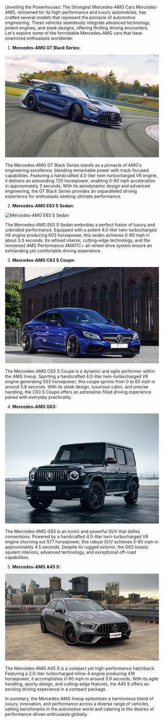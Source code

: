 Unveiling the Powerhouses: The Strongest Mercedes-AMG Cars
Mercedes-AMG, renowned for its high-performance and luxury automobiles, has crafted several models that represent the pinnacle of automotive engineering. These vehicles seamlessly integrate advanced technology, potent engines, and sleek designs, offering thrilling driving encounters. Let's explore some of the formidable Mercedes-AMG cars that have enamored enthusiasts worldwide:

1. **Mercedes-AMG GT Black Series:**

![Mercedes-AMG GT Black Series](Mercedes_images/Mercedes-AMG%20GT%20Black%20Series.jpg)

The Mercedes-AMG GT Black Series stands as a pinnacle of AMG's engineering excellence, blending remarkable power with track-focused capabilities. Featuring a handcrafted 4.0-liter twin-turbocharged V8 engine, it delivers an astounding 720 horsepower, enabling 0-60 mph acceleration in approximately 3 seconds. With its aerodynamic design and advanced engineering, the GT Black Series provides an unparalleled driving experience for enthusiasts seeking ultimate performance.

2. **Mercedes-AMG E63 S Sedan:**

![Mercedes-AMG E63 S Sedan](Mercedes_images/Mercedes-AMG%20E63%20S%20Sedan.jpg)

The Mercedes-AMG E63 S Sedan embodies a perfect fusion of luxury and unbridled performance. Equipped with a potent 4.0-liter twin-turbocharged V8 engine producing 603 horsepower, this sedan achieves 0-60 mph in about 3.3 seconds. Its refined interior, cutting-edge technology, and the renowned AMG Performance 4MATIC+ all-wheel drive system ensure an exhilarating yet comfortable driving experience.

3. **Mercedes-AMG C63 S Coupe:**

![Mercedes-AMG C63 S Coupe](Mercedes_images/Mercedes-AMG%20C63%20S%20Coupe.png)

The Mercedes-AMG C63 S Coupe is a dynamic and agile performer within the AMG lineup. Sporting a handcrafted 4.0-liter twin-turbocharged V8 engine generating 503 horsepower, this coupe sprints from 0 to 60 mph in around 3.8 seconds. With its sleek design, luxurious cabin, and precise handling, the C63 S Coupe offers an adrenaline-filled driving experience paired with everyday practicality.

4. **Mercedes-AMG G63:**

![Mercedes-AMG G63](Mercedes_images/Mercedes-AMG%20G63.jpeg)

The Mercedes-AMG G63 is an iconic and powerful SUV that defies conventions. Powered by a handcrafted 4.0-liter twin-turbocharged V8 engine churning out 577 horsepower, this robust SUV achieves 0-60 mph in approximately 4.5 seconds. Despite its rugged exterior, the G63 boasts opulent interiors, advanced technology, and exceptional off-road capabilities.

5. **Mercedes-AMG A45 S:**

![Mercedes-AMG A45 S](Mercedes_images/amg-a45.jpeg)

The Mercedes-AMG A45 S is a compact yet high-performance hatchback. Featuring a 2.0-liter turbocharged inline-4 engine producing 416 horsepower, it accomplishes 0-60 mph in around 3.9 seconds. With its agile handling, sporty design, and cutting-edge features, the A45 S offers an exciting driving experience in a compact package.

In summary, the Mercedes-AMG lineup epitomizes a harmonious blend of luxury, innovation, and performance across a diverse range of vehicles, setting benchmarks in the automotive world and catering to the desires of performance-driven enthusiasts globally.